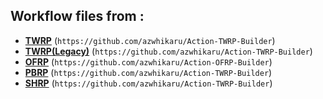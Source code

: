 ## Workflow files from :

* [**TWRP**](https://github.com/azwhikaru/Action-TWRP-Builder) (`https://github.com/azwhikaru/Action-TWRP-Builder`)
* [**TWRP(Legacy)**](https://github.com/azwhikaru/Action-TWRP-Builder) (`https://github.com/azwhikaru/Action-TWRP-Builder`)
* [**OFRP**](https://github.com/azwhikaru/Action-OFRP-Builder) (`https://github.com/azwhikaru/Action-OFRP-Builder`)
* [**PBRP**](https://github.com/azwhikaru/Action-TWRP-Builder) (`https://github.com/azwhikaru/Action-TWRP-Builder`)
* [**SHRP**](https://github.com/azwhikaru/Action-TWRP-Builder) (`https://github.com/azwhikaru/Action-TWRP-Builder`)
